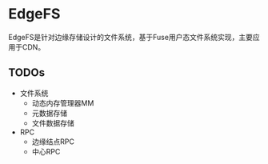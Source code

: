 # EdgeFS

EdgeFS是针对边缘存储设计的文件系统，基于Fuse用户态文件系统实现，主要应用于CDN。

## TODOs
- 文件系统
  - 动态内存管理器MM
  - 元数据存储
  - 文件数据存储
- RPC
  - 边缘结点RPC
  - 中心RPC